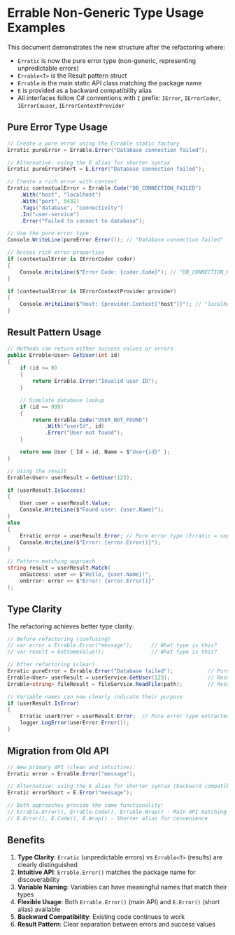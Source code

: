 # Errable Non-Generic Type Usage Examples

This document demonstrates the new structure after the refactoring where:
- `Erratic` is now the pure error type (non-generic, representing unpredictable errors)
- `Errable<T>` is the Result pattern struct
- `Errable` is the main static API class matching the package name
- `E` is provided as a backward compatibility alias
- All interfaces follow C# conventions with `I` prefix: `IError`, `IErrorCoder`, `IErrorCauser`, `IErrorContextProvider`

## Pure Error Type Usage

```csharp
// Create a pure error using the Errable static factory
Erratic pureError = Errable.Error("Database connection failed");

// Alternative: using the E alias for shorter syntax
Erratic pureErrorShort = E.Error("Database connection failed");

// Create a rich error with context
Erratic contextualError = Errable.Code("DB_CONNECTION_FAILED")
    .With("host", "localhost")
    .With("port", 5432)
    .Tags("database", "connectivity")
    .In("user-service")
    .Error("Failed to connect to database");

// Use the pure error type
Console.WriteLine(pureError.Error()); // "Database connection failed"

// Access rich error properties
if (contextualError is IErrorCoder coder)
{
    Console.WriteLine($"Error Code: {coder.Code}"); // "DB_CONNECTION_FAILED"
}

if (contextualError is IErrorContextProvider provider)
{
    Console.WriteLine($"Host: {provider.Context["host"]}"); // "localhost"
}
```

## Result Pattern Usage

```csharp
// Methods can return either success values or errors
public Errable<User> GetUser(int id)
{
    if (id <= 0)
    {
        return Errable.Error("Invalid user ID");
    }

    // Simulate database lookup
    if (id == 999)
    {
        return Errable.Code("USER_NOT_FOUND")
            .With("userId", id)
            .Error("User not found");
    }

    return new User { Id = id, Name = $"User{id}" };
}

// Using the result
Errable<User> userResult = GetUser(123);

if (userResult.IsSuccess)
{
    User user = userResult.Value;
    Console.WriteLine($"Found user: {user.Name}");
}
else
{
    Erratic error = userResult.Error; // Pure error type (Erratic = unpredictable)
    Console.WriteLine($"Error: {error.Error()}");
}

// Pattern matching approach
string result = userResult.Match(
    onSuccess: user => $"Hello, {user.Name}!",
    onError: error => $"Error: {error.Error()}"
);
```

## Type Clarity

The refactoring achieves better type clarity:

```csharp
// Before refactoring (confusing)
// var error = Errable.Error("message");      // What type is this?
// var result = GetSomeValue();               // What type is this?

// After refactoring (clear)
Erratic pureError = Errable.Error("Database failed");           // Pure error type (Erratic = unpredictable)
Errable<User> userResult = userService.GetUser(123);            // Result with User
Errable<string> fileResult = fileService.ReadFile(path);        // Result with string

// Variable names can now clearly indicate their purpose
if (userResult.IsError)
{
    Erratic userError = userResult.Error;  // Pure error type extracted from result
    logger.LogError(userError.Error());
}
```

## Migration from Old API

```csharp
// New primary API (clean and intuitive):
Erratic error = Errable.Error("message");

// Alternative: using the E alias for shorter syntax (backward compatibility):
Erratic errorShort = E.Error("message");

// Both approaches provide the same functionality:
// Errable.Error(), Errable.Code(), Errable.Wrap() - Main API matching package name
// E.Error(), E.Code(), E.Wrap() - Shorter alias for convenience
```

## Benefits

1. **Type Clarity**: `Erratic` (unpredictable errors) vs `Errable<T>` (results) are clearly distinguished
2. **Intuitive API**: `Errable.Error()` matches the package name for discoverability
3. **Variable Naming**: Variables can have meaningful names that match their types
4. **Flexible Usage**: Both `Errable.Error()` (main API) and `E.Error()` (short alias) available
5. **Backward Compatibility**: Existing code continues to work
6. **Result Pattern**: Clear separation between errors and success values